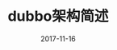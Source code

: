 ---
layout: post
title:  "dubbo架构简述"
date:   2017-11-16
excerpt: "简述dubbo的架构流程"
tag:
- dubbo
comments: true
---